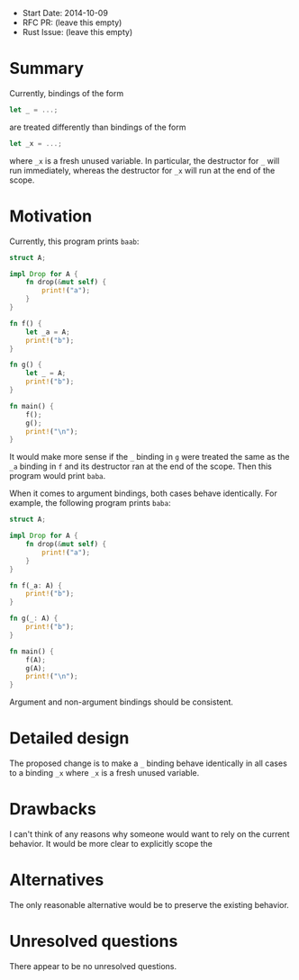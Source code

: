 - Start Date: 2014-10-09
- RFC PR: (leave this empty)
- Rust Issue: (leave this empty)

# Summary

Currently, bindings of the form

```rust
let _ = ...;
```

are treated differently than bindings of the form

```rust
let _x = ...;
```

where `_x` is a fresh unused variable. In particular, the destructor for `_`
will run immediately, whereas the destructor for `_x` will run at the end of
the scope.

# Motivation

Currently, this program prints `baab`:

```rust
struct A;

impl Drop for A {
    fn drop(&mut self) {
        print!("a");
    }
}

fn f() {
    let _a = A;
    print!("b");
}

fn g() {
    let _ = A;
    print!("b");
}

fn main() {
    f();
    g();
    print!("\n");
}
```

It would make more sense if the `_` binding in `g` were treated the same as the
`_a` binding in `f` and its destructor ran at the end of the scope. Then this
program would print `baba`.

When it comes to argument bindings, both cases behave identically. For example,
the following program prints `baba`: 

```rust
struct A;

impl Drop for A {
    fn drop(&mut self) {
        print!("a");
    }
}

fn f(_a: A) {
    print!("b");
}

fn g(_: A) {
    print!("b");
}

fn main() {
    f(A);
    g(A);
    print!("\n");
}
```

Argument and non-argument bindings should be consistent.

# Detailed design

The proposed change is to make a `_` binding behave identically in all cases to
a binding `_x` where `_x` is a fresh unused variable.

# Drawbacks

I can't think of any reasons why someone would want to rely on the current
behavior. It would be more clear to explicitly scope the 

# Alternatives

The only reasonable alternative would be to preserve the existing behavior.

# Unresolved questions

There appear to be no unresolved questions.

